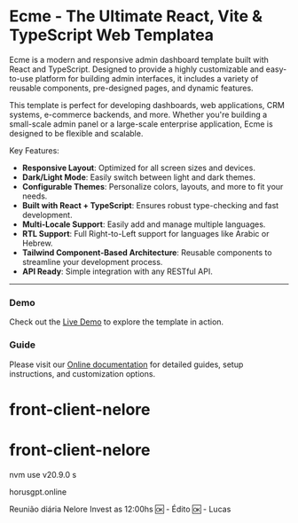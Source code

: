 # Ecme - The Ultimate React, Vite & TypeScript Web Templatea

Ecme is a modern and responsive admin dashboard template built with React and TypeScript. Designed to provide a highly customizable and easy-to-use platform for building admin interfaces, it includes a variety of reusable components, pre-designed pages, and dynamic features. 

This template is perfect for developing dashboards, web applications, CRM systems, e-commerce backends, and more. Whether you're building a small-scale admin panel or a large-scale enterprise application, Ecme is designed to be flexible and scalable.

Key Features:
- **Responsive Layout**: Optimized for all screen sizes and devices.
- **Dark/Light Mode**: Easily switch between light and dark themes.
- **Configurable Themes**: Personalize colors, layouts, and more to fit your needs.
- **Built with React + TypeScript**: Ensures robust type-checking and fast development.
- **Multi-Locale Support**: Easily add and manage multiple languages.
- **RTL Support**: Full Right-to-Left support for languages like Arabic or Hebrew.
- **Tailwind Component-Based Architecture**: Reusable components to streamline your development process.
- **API Ready**: Simple integration with any RESTful API.

---
### Demo
Check out the [Live Demo](https://ecme-react.themenate.net/) to explore the template in action.


### Guide
Please visit our [Online documentation](https://ecme-react.themenate.net/guide/documentation/introduction) for detailed guides, setup instructions, and customization options.

# front-client-nelore
# front-client-nelore

 nvm use v20.9.0 s

 horusgpt.online


 Reunião diária Nelore Invest as 12:00hs 
 🆗 - Édito 
 🆗  - Lucas


 